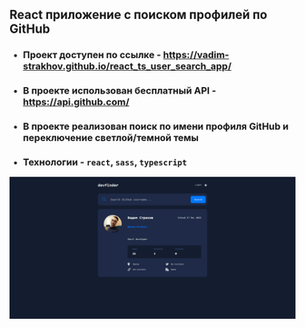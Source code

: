 ## React приложение с поиском профилей по GitHub

- ### Проект доступен по ссылке - https://vadim-strakhov.github.io/react_ts_user_search_app/
- ### В проекте использован бесплатный API - https://api.github.com/
- ### В проекте реализован поиск по имени профиля GitHub и переключение светлой/темной темы
- ### Технологии - `react`, `sass`, `typescript`

![](search.png)
